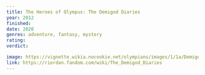 ```yaml
---
title: The Heroes of Olympus: The Demigod Diaries
year: 2012
finished:
date: 2020
genres: adventure, fantasy, mystery
rating:
verdict:

image: https://vignette.wikia.nocookie.net/olympians/images/1/1a/Demigod_diaries_cover.jpg/revision/latest?cb=20120120192751
link: https://riordan.fandom.com/wiki/The_Demigod_Diaries
---
```

